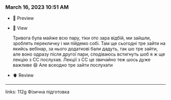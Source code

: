 
### March 16, 2023 10:51 AM

- 👀 Preview
- 🧠 View
    
    Тривога була майже всю пару, тіки ото зара відбій, ми зайшли, зроблять перекличку і ми пійдемо собі. Там ще сьогодні тре зайти на якийсь вебінар, за нього додаткові бали дадуть, так шо тре зайти, але воно одразу після другої пари, сподіваюсь встигнуть шоб я ж ще лекцію з СС послухав. Лекції з СС це звичайно теж шось дуже важливе 😄 Але всеодно тре зайти послухати
    
- 🫀 Review



---

links: 112g Фізична підготовка

